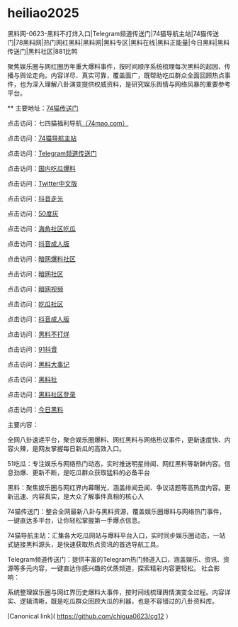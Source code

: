 # heiliao2025
黑料网-0623-黑料不打烊入口|Telegram频道传送门|74猫导航主站|74猫传送门|78黑料网|热门网红黑料|黑料网|黑料专区|黑料在线|黑料正能量|今日黑料|黑料传送门|黑料社区|881比鸭

聚焦娱乐圈与网红圈历年重大爆料事件，按时间顺序系统梳理每次黑料的起因、传播与舆论走向。内容详尽、真实可靠，覆盖面广，既帮助吃瓜群众全面回顾热点事件，也为深入理解八卦演变提供权威资料，是研究娱乐舆情与网络风暴的重要参考平台。

** 主要地址：<a href="https://74mao.com/">74猫传送门</a>

点击访问：七四猫福利导航<a href="https://74mao.com/">（74mao.com）</a>

点击访问：<a href="https://74mao.com/">74猫导航主站</a>

点击访问：<a href="https://74mao.com/">Telegram频道传送门</a>

点击访问：<a href="https://hl426.pages.dev/">国内吃瓜爆料</a>

点击访问：<a href="https://cg90-22.pages.dev/">Twitter中文版</a>

点击访问：<a href="https://dy10-02.pages.dev/">抖音走光</a>

点击访问：<a href="https://cg12-44.pages.dev/">50度灰</a>

点击访问：<a href="https://hj-1078.pages.dev/">海角社区吃瓜</a>

点击访问：<a href="https://dy1-06.pages.dev/">抖音成人版</a>

点击访问：<a href="https://aw3-05.pages.dev/">暗网爆料社区</a>

点击访问：<a href="https://aw2-06.pages.dev/">暗网社区</a>

点击访问：<a href="https://aw8-07.pages.dev/">暗网视频</a>

点击访问：<a href="https://cg863.pages.dev/">吃瓜社区</a>

点击访问：<a href="https://dy3-07.pages.dev/">抖音成人版</a>

点击访问：<a href="https://hl448.pages.dev/">黑料不打烊</a>

点击访问：<a href="https://dy7-06.pages.dev/">91抖音</a>

点击访问：<a href="https://hl429.pages.dev/">黑料大事记</a>

点击访问：<a href="https://hl445.pages.dev/">黑料社</a>

点击访问：<a href="https://hls-11.pages.dev/">黑料社区登录</a>

点击访问：<a href="https://91chiguazhongxin.pages.dev/">今日黑料</a>

主要内容：

全网八卦速递平台，聚合娱乐圈爆料、网红黑料与网络热议事件，更新速度快、内容火辣，是网友掌握每日新瓜的高效入口。

51吃瓜：专注娱乐与网络热门动态，实时推送明星绯闻、网红黑料等新鲜内容。信息劲爆、更新不断，是吃瓜群众获取猛料的必备平台

黑料：聚焦娱乐圈与网红界内幕曝光，涵盖绯闻丑闻、争议话题等高热度内容。更新迅速、内容真实，是大众了解事件真相的核心入

74猫传送门：整合全网最新八卦与黑料资源，覆盖娱乐圈爆料与网络热门事件，一键直达多平台，让你轻松掌握第一手爆点信息。

74猫导航主站：汇集各大吃瓜网站与爆料平台入口，实时同步娱乐圈动态，一站式链接黑料源头，是快速获取热点资讯的首选导航工具。

Telegram频道传送门：提供丰富的Telegram热门频道入口，涵盖娱乐、资讯、资源等多元内容，一键直达你感兴趣的优质频道，探索精彩内容更轻松。
社会影响：

系统整理娱乐圈与网红界历史爆料大事件，按时间线梳理舆情演变全过程。内容详实、逻辑清晰，既是吃瓜群众回顾大瓜的利器，也是不容错过的八卦资料库。

[Canonical link]( https://github.com/chigua0623/cg12 ）
